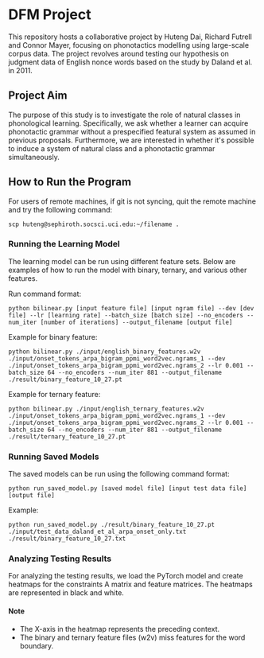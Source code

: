 # DFM Project

This repository hosts a collaborative project by Huteng Dai, Richard Futrell and Connor Mayer, focusing on phonotactics modelling using large-scale corpus data. The project revolves around testing our hypothesis on judgment data of English nonce words based on the study by Daland et al. in 2011.

## Project Aim

The purpose of this study is to investigate the role of natural classes in phonological learning. Specifically, we ask whether a learner can acquire phonotactic grammar without a prespecified featural system as assumed in previous proposals. Furthermore, we are interested in whether it's possible to induce a system of natural class and a phonotactic grammar simultaneously.

## How to Run the Program

For users of remote machines, if git is not syncing, quit the remote machine and try the following command:
```
scp huteng@sephiroth.socsci.uci.edu:~/filename .
```

### Running the Learning Model

The learning model can be run using different feature sets. Below are examples of how to run the model with binary, ternary, and various other features.

Run command format:
```
python bilinear.py [input feature file] [input ngram file] --dev [dev file] --lr [learning rate] --batch_size [batch size] --no_encoders --num_iter [number of iterations] --output_filename [output file]
```

Example for binary feature:
```
python bilinear.py ./input/english_binary_features.w2v ./input/onset_tokens_arpa_bigram_ppmi_word2vec.ngrams_1 --dev ./input/onset_tokens_arpa_bigram_ppmi_word2vec.ngrams_2 --lr 0.001 --batch_size 64 --no_encoders --num_iter 881 --output_filename ./result/binary_feature_10_27.pt
```

Example for ternary feature:
```
python bilinear.py ./input/english_ternary_features.w2v ./input/onset_tokens_arpa_bigram_ppmi_word2vec.ngrams_1 --dev ./input/onset_tokens_arpa_bigram_ppmi_word2vec.ngrams_2 --lr 0.001 --batch_size 64 --no_encoders --num_iter 881 --output_filename ./result/ternary_feature_10_27.pt
```

### Running Saved Models

The saved models can be run using the following command format:
```
python run_saved_model.py [saved model file] [input test data file] [output file]
```

Example:
```
python run_saved_model.py ./result/binary_feature_10_27.pt ./input/test_data_daland_et_al_arpa_onset_only.txt ./result/binary_feature_10_27.txt
```

### Analyzing Testing Results

For analyzing the testing results, we load the PyTorch model and create heatmaps for the constraints A matrix and feature matrices. The heatmaps are represented in black and white.

#### Note

- The X-axis in the heatmap represents the preceding context.
- The binary and ternary feature files (w2v) miss features for the word boundary.


